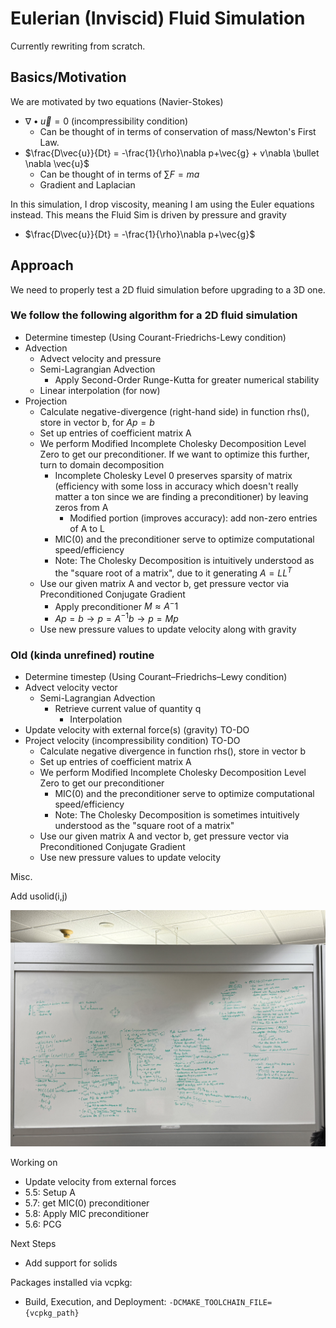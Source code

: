 # Eulerian (Inviscid) Fluid Simulation

Currently rewriting from scratch.

## Basics/Motivation

We are motivated by two equations (Navier-Stokes)

- $\nabla \bullet \vec{u}=0$ (incompressibility condition)
  - Can be thought of in terms of conservation of mass/Newton's First Law.
- $\frac{D\vec{u}}{Dt} = -\frac{1}{\rho}\nabla p+\vec{g} + v\nabla \bullet \nabla \vec{u}$
  - Can be thought of in terms of $\sum F=ma$
  - Gradient and Laplacian

In this simulation, I drop viscosity, meaning I am using the Euler equations instead. This means the Fluid Sim is driven by pressure and gravity
- $\frac{D\vec{u}}{Dt} = -\frac{1}{\rho}\nabla p+\vec{g}$

## Approach

We need to properly test a 2D fluid simulation before upgrading to a 3D one.

### We follow the following algorithm for a 2D fluid simulation
- Determine timestep (Using Courant-Friedrichs-Lewy condition)
- Advection
  - Advect velocity and pressure
  - Semi-Lagrangian Advection
    - Apply Second-Order Runge-Kutta for greater numerical stability
  - Linear interpolation (for now)
- Projection
  - Calculate negative-divergence (right-hand side) in function rhs(), store in vector b, for $Ap=b$
  - Set up entries of coefficient matrix A
  - We perform Modified Incomplete Cholesky Decomposition Level Zero to get our preconditioner. If we want to optimize this further, turn to domain decomposition
    - Incomplete Cholesky Level 0 preserves sparsity of matrix (efficiency with some loss in accuracy which doesn't really matter a ton since we are finding a preconditioner) by leaving zeros from A
      - Modified portion (improves accuracy): add non-zero entries of A to L
    - MIC(0) and the preconditioner serve to optimize computational speed/efficiency
    - Note: The Cholesky Decomposition is intuitively understood as the "square root of a matrix", due to it generating $A=LL^T$
  - Use our given matrix A and vector b, get pressure vector via Preconditioned Conjugate Gradient
    - Apply preconditioner $M \approx A^-1$
    - $Ap = b \rightarrow p = A^{-1}b \rightarrow p = Mp$
  - Use new pressure values to update velocity along with gravity
  
### Old (kinda unrefined) routine
- Determine timestep (Using Courant–Friedrichs–Lewy condition)
- Advect velocity vector
  - Semi-Lagrangian Advection
    - Retrieve current value of quantity q
      - Interpolation
- Update velocity with external force(s) (gravity) TO-DO
- Project velocity (incompressibility condition) TO-DO
  - Calculate negative divergence in function rhs(), store in vector b
  - Set up entries of coefficient matrix A
  - We perform Modified Incomplete Cholesky Decomposition Level Zero to get our preconditioner
    - MIC(0) and the preconditioner serve to optimize computational speed/efficiency
    - Note: The Cholesky Decomposition is sometimes intuitively understood as the "square root of a matrix"
  - Use our given matrix A and vector b, get pressure vector via Preconditioned Conjugate Gradient
  - Use new pressure values to update velocity

Misc.

Add usolid(i,j)

![Whiteboard Outline](./Images/IMG_2745.jpg)

Working on

- Update velocity from external forces
- 5.5: Setup A
- 5.7: get MIC(0) preconditioner
- 5.8: Apply MIC preconditioner
- 5.6: PCG

Next Steps
- Add support for solids

Packages installed via vcpkg:
- Build, Execution, and Deployment: `-DCMAKE_TOOLCHAIN_FILE={vcpkg_path}`